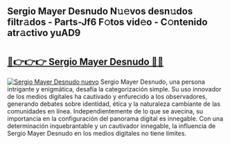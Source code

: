 ## Sergio Mayer Desnudo N𝚞𝚎vos desn𝚞dos filtr𝚊dos - Parts-Jf6 F𝚘tos vid𝚎o - C𝚘ntenido atr𝚊ctivo yuAD9

# <h2><a href="http://mb8ux0.tromn.icu/?c=Sergio+Mayer+Desnudo">🔗👉👉👉 Sergio Mayer Desnudo 🔗🔗</a></h2>

[![Sergio Mayer Desnudo nuevo](https://i.imgur.com/pEAQMta.gif)](http://mb8ux0.tromn.icu/?c=Sergio+Mayer+Desnudo)
Sergio Mayer Desnudo, una persona intrigante y enigmática, desafía la categorización simple. Su uso innovador de los medios digitales ha cautivado y enfurecido a los observadores, generando debates sobre identidad, ética y la naturaleza cambiante de las comunidades en línea. Independientemente de lo que se avecina, su importancia en la configuración del panorama digital es innegable. Con una determinación inquebrantable y un cautivador innegable, la influencia de Sergio Mayer Desnudo en los medios digitales no tiene límites.
